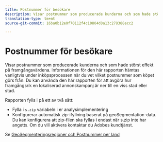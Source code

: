 ```yaml
---
title: Postnummer för besökare
description: Visar postnummer som producerade kunderna och som hade störst effekt på framgångsvärdena. Informationen för den här rapporten hämtas vanligtvis under inköpsprocessen när du vet vilket postnummer som köpet görs från. Du kan använda den här rapporten för att avgöra hur framgångsrik en lokaliserad annonskampanj är ner till en viss stad eller stad.
translation-type: tm+mt
source-git-commit: 16ba0b12e0f70112f4c10804d0a13c278388ecc2

---
```



# Postnummer för besökare

Visar postnummer som producerade kunderna och som hade störst effekt på framgångsvärdena. Informationen för den här rapporten hämtas vanligtvis under inköpsprocessen när du vet vilket postnummer som köpet görs från. Du kan använda den här rapporten för att avgöra hur framgångsrik en lokaliserad annonskampanj är ner till en viss stad eller stad.

Rapporten fylls i på ett av två sätt:

* Fylla i `s.zip` variabeln i er analysimplementering
* Konfigurerar automatisk zip-ifyllning baserat på geoSegmentation-data. Du kan konfigurera att zip-filen ska fyllas i endast när s.zip inte har angetts. Om du vill aktivera kontaktar du Adobes kundtjänst.

Se [GeoSegmenteringsregioner och Postnummer per land](reports-geosegmentation-reference.md)
